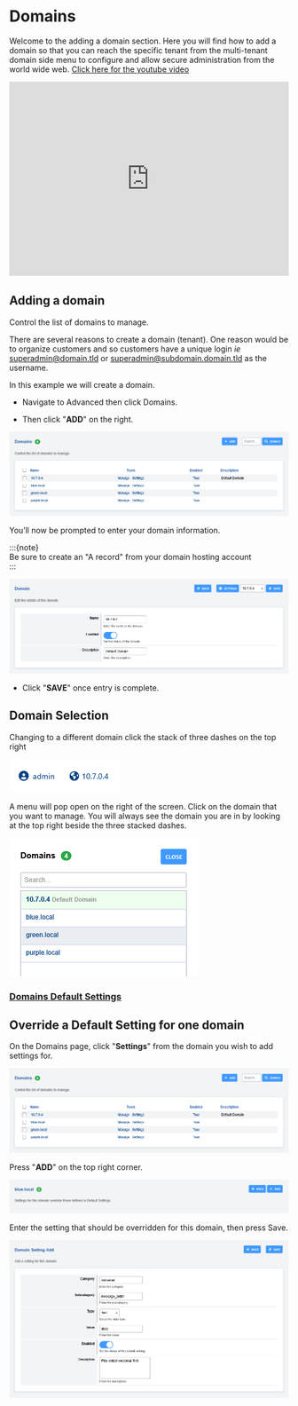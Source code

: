 # Domains

Welcome to the adding a domain section. Here you will find how to add a
domain so that you can reach the specific tenant from the multi-tenant
domain side menu to configure and allow secure administration from the
world wide web. [Click here for the youtube
video](https://youtu.be/frMNh43GfUo)

<div style="text-align: center; margin-bottom: 2em;">
<iframe width="100%" height="350" src="https://www.youtube.com/embed/frMNh43GfUo?rel=0" frameborder="0" ; encrypted-media" allowfullscreen></iframe>
</div>

## Adding a domain

Control the list of domains to manage.

There are several reasons to create a domain (tenant). One reason would
be to organize customers and so customers have a unique login *ie*
<superadmin@domain.tld> or <superadmin@subdomain.domain.tld> as the
username.

In this example we will create a domain.

- Navigate to Advanced then click Domains.

- Then click "**ADD**" on the right.

![image](../_static/images/advanced/domains/fusionpbx_domains1.png)

You’ll now be prompted to enter your domain information. 

:::{note}   
Be sure to create an "A record" from your domain hosting account   
:::

![image](../_static/images/advanced/domains/fusionpbx_domains2.png)

- Click "**SAVE**" once entry is complete.

## Domain Selection

Changing to a different domain click the stack of three dashes on the
top right

![image](../_static/images/advanced/domains/fusionpbx_domains4.png)

A menu will pop open on the right of the screen. Click on the domain
that you want to manage. You will always see the domain you are in by
looking at the top right beside the three stacked dashes.

![image](../_static/images/advanced/domains/fusionpbx_domains3.png)

### [Domains Default Settings](/en/latest/advanced/default_settings.html#id7)

## Override a Default Setting for one domain

On the Domains page, click "**Settings**" from the domain you wish to add settings for.

![image](../_static/images/advanced/domains/fusionpbx_domains1.png)

Press "**ADD**" on the top right corner.

![image](../_static/images/advanced/domains/fusionpbx_domains5.png)

Enter the setting that should be overridden for this domain, then press
Save.

![image](../_static/images/advanced/domains/fusionpbx_domains6.png)

